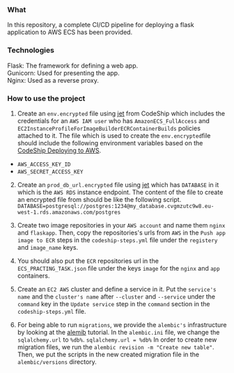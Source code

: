 ### What
In this repository, a complete CI/CD pipeline for deploying a flask application
to AWS ECS has been provided.

### Technologies
Flask: The framework for defining a web app.<br />
Gunicorn: Used for presenting the app.<br />
Nginx: Used as a reverse proxy.<br />

### How to use the project
1. Create an `env.encrypted` file using 
[jet](https://docs.cloudbees.com/docs/cloudbees-codeship/latest/pro-jet-cli/encrypt) 
from CodeShip which includes the credentials for an `AWS IAM user` who has 
`AmazonECS_FullAccess` and `EC2InstanceProfileForImageBuilderECRContainerBuilds` 
policies attached to it.
The file which is used to create the `env.encrypted`file should include the following 
environment variables based on the [CodeShip Deploying to AWS](https://docs.cloudbees.com/docs/cloudbees-codeship/latest/pro-continuous-deployment/aws).
- `AWS_ACCESS_KEY_ID` <br />
- `AWS_SECRET_ACCESS_KEY`<br />

2. Create an `prod_db_url.encrypted` file using [jet](https://docs.cloudbees.com/docs/cloudbees-codeship/latest/pro-jet-cli/encrypt) 
which has `DATABASE` in it which is the `AWS RDS` instance endpoint. The content of 
the file to create an encrypted file from should be like the following script. <br />
`DATABASE=postgresql://postgres:1234@my_database.cvgmzutc9w8.eu-west-1.rds.amazonaws.com/postgres`

3. Create two image repositories in your `AWS account` and name them `nginx` and `flaskapp`.
Then, copy the repositories's urls from `AWS` in the `Push app image to ECR`
steps in the `codeship-steps.yml` file under the `registery` and `image_name` keys.

4. You should also put the `ECR` repositories url in the `ECS_PRACTING_TASK.json` file 
under the keys `image` for the `nginx` and `app` containers. 

5. Create an `EC2 AWS` cluster and define a service in it. Put the `service's name` and 
the `cluster's name` after `--cluster` and `--service` under the `command` key in the 
`Update service` step in the `command` section in the `codeship-steps.yml` file.

6. For being able to run `migrations`, we provide the `alembic's` infrastructure 
by looking at the [alemib](https://alembic.sqlalchemy.org/en/latest/tutorial.html) tutorial.
In the `alembic.ini` file, we change the `sqlalchemy.url` to `%db%`.
`sqlalchemy.url = %db%`
In order to create new migration files, we run the `alembic revision -m "Create new table"`.
Then, we put the scripts in the new created migration file in the `alembic/versions` directory.

